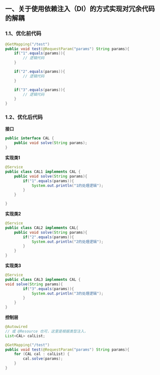 ## 一、关于使用依赖注入（DI）的方式实现对冗余代码的解耦

### 1.1、优化前代码

```java
@GetMapping("/test")
public void test(@RequestParam("params") String params){
    if("1".equals(params)){
        // 逻辑代码
    }

    if("2".equals(params)){
        // 逻辑代码
    }

    if("3".equals(params)){
        // 逻辑代码
    }
}
```

### 1.2、优化后代码

**接口**

```java
public interface CAL {
    public void solve(String params);
}
```

**实现类1**

```java
@Service
public class CAL1 implements CAL {
    public void solve(String params){
        if("1".equals(params)){
            System.out.println("1的处理逻辑");
        }
    }

}
```

**实现类2**

```java
@Service
public class CAL2 implements CAL{
    public void solve(String params){
        if("2".equals(params)){
            System.out.println("2的处理逻辑");
        }
    }
}

```

**实现类3**

```java
@Service
public class CAL3 implements CAL {
void solve(String params){
        if("3".equals(params)){
            System.out.println("3的处理逻辑");
        }
    }
}

```

**控制层**

```java
@Autowired
// 或 @Resource 也可，这里是根据类型注入，
List<CAL> calList;

@GetMapping("/test")
public void test(@RequestParam("params") String params){
    for (CAL cal : calList) {
        cal.solve(params);
    }
}
```



